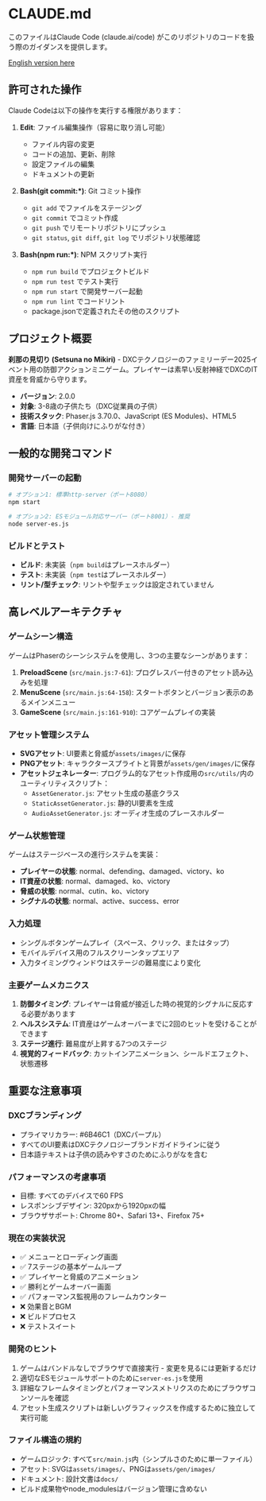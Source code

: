 # CLAUDE.md

このファイルはClaude Code (claude.ai/code) がこのリポジトリのコードを扱う際のガイダンスを提供します。

[English version here](./CLAUDE.md)

## 許可された操作

Claude Codeは以下の操作を実行する権限があります：

1. **Edit**: ファイル編集操作（容易に取り消し可能）
   - ファイル内容の変更
   - コードの追加、更新、削除
   - 設定ファイルの編集
   - ドキュメントの更新

2. **Bash(git commit:*)**: Git コミット操作
   - `git add` でファイルをステージング
   - `git commit` でコミット作成
   - `git push` でリモートリポジトリにプッシュ
   - `git status`, `git diff`, `git log` でリポジトリ状態確認

3. **Bash(npm run:*)**: NPM スクリプト実行
   - `npm run build` でプロジェクトビルド
   - `npm run test` でテスト実行
   - `npm run start` で開発サーバー起動
   - `npm run lint` でコードリント
   - package.jsonで定義されたその他のスクリプト

## プロジェクト概要

**刹那の見切り (Setsuna no Mikiri)** - DXCテクノロジーのファミリーデー2025イベント用の防御アクションミニゲーム。プレイヤーは素早い反射神経でDXCのIT資産を脅威から守ります。

- **バージョン**: 2.0.0
- **対象**: 3-8歳の子供たち（DXC従業員の子供）
- **技術スタック**: Phaser.js 3.70.0、JavaScript (ES Modules)、HTML5
- **言語**: 日本語（子供向けにふりがな付き）

## 一般的な開発コマンド

### 開発サーバーの起動
```bash
# オプション1: 標準http-server（ポート8080）
npm start

# オプション2: ESモジュール対応サーバー（ポート8001）- 推奨
node server-es.js
```

### ビルドとテスト
- **ビルド**: 未実装（`npm build`はプレースホルダー）
- **テスト**: 未実装（`npm test`はプレースホルダー）
- **リント/型チェック**: リントや型チェックは設定されていません

## 高レベルアーキテクチャ

### ゲームシーン構造
ゲームはPhaserのシーンシステムを使用し、3つの主要なシーンがあります：

1. **PreloadScene** (`src/main.js:7-61`): プログレスバー付きのアセット読み込みを処理
2. **MenuScene** (`src/main.js:64-158`): スタートボタンとバージョン表示のあるメインメニュー
3. **GameScene** (`src/main.js:161-910`): コアゲームプレイの実装

### アセット管理システム
- **SVGアセット**: UI要素と脅威が`assets/images/`に保存
- **PNGアセット**: キャラクタースプライトと背景が`assets/gen/images/`に保存
- **アセットジェネレーター**: プログラム的なアセット作成用の`src/utils/`内のユーティリティスクリプト：
  - `AssetGenerator.js`: アセット生成の基底クラス
  - `StaticAssetGenerator.js`: 静的UI要素を生成
  - `AudioAssetGenerator.js`: オーディオ生成のプレースホルダー

### ゲーム状態管理
ゲームはステージベースの進行システムを実装：
- **プレイヤーの状態**: normal、defending、damaged、victory、ko
- **IT資産の状態**: normal、damaged、ko、victory
- **脅威の状態**: normal、cutin、ko、victory
- **シグナルの状態**: normal、active、success、error

### 入力処理
- シングルボタンゲームプレイ（スペース、クリック、またはタップ）
- モバイルデバイス用のフルスクリーンタップエリア
- 入力タイミングウィンドウはステージの難易度により変化

### 主要ゲームメカニクス
1. **防御タイミング**: プレイヤーは脅威が接近した時の視覚的シグナルに反応する必要があります
2. **ヘルスシステム**: IT資産はゲームオーバーまでに2回のヒットを受けることができます
3. **ステージ進行**: 難易度が上昇する7つのステージ
4. **視覚的フィードバック**: カットインアニメーション、シールドエフェクト、状態遷移

## 重要な注意事項

### DXCブランディング
- プライマリカラー: #6B46C1（DXCパープル）
- すべてのUI要素はDXCテクノロジーブランドガイドラインに従う
- 日本語テキストは子供の読みやすさのためにふりがなを含む

### パフォーマンスの考慮事項
- 目標: すべてのデバイスで60 FPS
- レスポンシブデザイン: 320pxから1920pxの幅
- ブラウザサポート: Chrome 80+、Safari 13+、Firefox 75+

### 現在の実装状況
- ✅ メニューとローディング画面
- ✅ 7ステージの基本ゲームループ
- ✅ プレイヤーと脅威のアニメーション
- ✅ 勝利とゲームオーバー画面
- ✅ パフォーマンス監視用のフレームカウンター
- ❌ 効果音とBGM
- ❌ ビルドプロセス
- ❌ テストスイート

### 開発のヒント
1. ゲームはバンドルなしでブラウザで直接実行 - 変更を見るには更新するだけ
2. 適切なESモジュールサポートのために`server-es.js`を使用
3. 詳細なフレームタイミングとパフォーマンスメトリクスのためにブラウザコンソールを確認
4. アセット生成スクリプトは新しいグラフィックスを作成するために独立して実行可能

### ファイル構造の規約
- ゲームロジック: すべて`src/main.js`内（シンプルさのために単一ファイル）
- アセット: SVGは`assets/images/`、PNGは`assets/gen/images/`
- ドキュメント: 設計文書は`docs/`
- ビルド成果物やnode_modulesはバージョン管理に含めない
